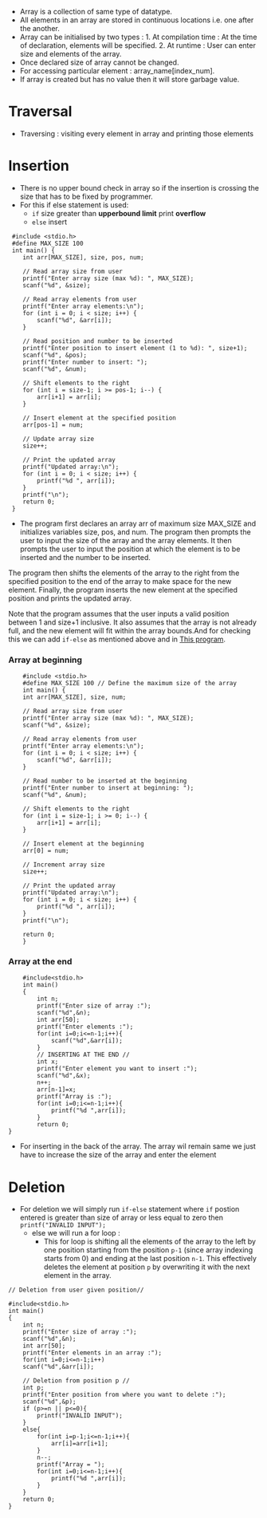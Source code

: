 - Array is a collection of same type of datatype.
- All elements in an array are stored in continuous locations i.e. one after the another.
- Array can be initialised by two types : 
                                        1. At compilation time : At the time of declaration, elements will be specified.
                                        2. At runtime : User can enter size and elements of the array.
- Once declared size of array cannot be changed.
- For accessing particular element : array_name[index_num].
- If array is created but has no value then it will store garbage value.

# Traversal
- Traversing : visiting every element in array and printing those elements

# Insertion
- There is no upper bound check in array so if the insertion is crossing the size that has to be fixed by programmer.
- For this if else statement is used:
     - `if` size greater than **upperbound limit** print **overflow**
     - `else` insert 

``` 
 #include <stdio.h>
 #define MAX_SIZE 100
 int main() {
    int arr[MAX_SIZE], size, pos, num;

    // Read array size from user
    printf("Enter array size (max %d): ", MAX_SIZE);
    scanf("%d", &size);

    // Read array elements from user
    printf("Enter array elements:\n");
    for (int i = 0; i < size; i++) {
        scanf("%d", &arr[i]);
    }

    // Read position and number to be inserted
    printf("Enter position to insert element (1 to %d): ", size+1);
    scanf("%d", &pos);
    printf("Enter number to insert: ");
    scanf("%d", &num);

    // Shift elements to the right
    for (int i = size-1; i >= pos-1; i--) {
        arr[i+1] = arr[i];
    }

    // Insert element at the specified position
    arr[pos-1] = num;

    // Update array size
    size++;

    // Print the updated array
    printf("Updated array:\n");
    for (int i = 0; i < size; i++) {
        printf("%d ", arr[i]);
    }
    printf("\n");
    return 0;
 } 
 ```

- The program first declares an array arr of maximum size MAX_SIZE and initializes variables size, pos, and num. The program then prompts the user to input the size of the array and the array elements. It then prompts the user to input the position at which the element is to be inserted and the number to be inserted.

The program then shifts the elements of the array to the right from the specified position to the end of the array to make space for the new element. Finally, the program inserts the new element at the specified position and prints the updated array.

Note that the program assumes that the user inputs a valid position between 1 and size+1 inclusive. It also assumes that the array is not already full, and the new element will fit within the array bounds.And for checking this we can add `if-else` as mentioned above and in [This program](https://github.com/green-veggies/DS/blob/master/Array/2_insertion.c).

### Array at beginning ###

```
    #include <stdio.h>
    #define MAX_SIZE 100 // Define the maximum size of the array
    int main() {
    int arr[MAX_SIZE], size, num;

    // Read array size from user
    printf("Enter array size (max %d): ", MAX_SIZE);
    scanf("%d", &size);

    // Read array elements from user
    printf("Enter array elements:\n");
    for (int i = 0; i < size; i++) {
        scanf("%d", &arr[i]);
    }

    // Read number to be inserted at the beginning
    printf("Enter number to insert at beginning: ");
    scanf("%d", &num);

    // Shift elements to the right
    for (int i = size-1; i >= 0; i--) {
        arr[i+1] = arr[i];
    }

    // Insert element at the beginning
    arr[0] = num;

    // Increment array size
    size++;

    // Print the updated array
    printf("Updated array:\n");
    for (int i = 0; i < size; i++) {
        printf("%d ", arr[i]);
    }
    printf("\n");

    return 0;
    }
```

### Array at the end ###

```
    #include<stdio.h>
    int main()
    {
        int n;
        printf("Enter size of array :");
        scanf("%d",&n);
        int arr[50];
        printf("Enter elements :");
        for(int i=0;i<=n-1;i++){
            scanf("%d",&arr[i]);
        }
        // INSERTING AT THE END //
        int x;
        printf("Enter element you want to insert :");
        scanf("%d",&x);
        n++;
        arr[n-1]=x;
        printf("Array is :");
        for(int i=0;i<=n-1;i++){
            printf("%d ",arr[i]);
        }
        return 0;
}
```
- For inserting in the back of the array. The array wil remain same we just have to increase the size of the array and enter the element

# Deletion #

- For deletion we will simply run `if-else` statement where `if` postion entered is greater than size of array or less equal to zero then `printf("INVALID INPUT");`
     - else we will run a for loop :
         - This for loop is shifting all the elements of the array to the left by one position starting
        from the position `p-1` (since array indexing starts from 0) and ending at the last position
        `n-1`. This effectively deletes the element at position `p` by overwriting it with the next
        element in the array.

```
// Deletion from user given position//

#include<stdio.h>
int main()
{
    int n;
    printf("Enter size of array :");
    scanf("%d",&n);
    int arr[50];
    printf("Enter elements in an array :");
    for(int i=0;i<=n-1;i++)
    scanf("%d",&arr[i]);

    // Deletion from position p //
    int p;
    printf("Enter position from where you want to delete :");
    scanf("%d",&p);
    if (p>=n || p<=0){
        printf("INVALID INPUT");
    }
    else{
        for(int i=p-1;i<=n-1;i++){
            arr[i]=arr[i+1];
        }
        n--;
        printf("Array = ");
        for(int i=0;i<=n-1;i++){
            printf("%d ",arr[i]);
        }
    }
    return 0;
}
```